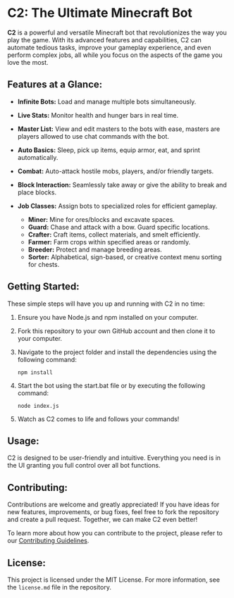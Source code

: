 # C2: The Ultimate Minecraft Bot

**C2** is a powerful and versatile Minecraft bot that revolutionizes the way you play the game. With its advanced features and capabilities, C2 can automate tedious tasks, improve your gameplay experience, and even perform complex jobs, all while you focus on the aspects of the game you love the most.

## Features at a Glance:

- **Infinite Bots:** Load and manage multiple bots simultaneously.
- **Live Stats:** Monitor health and hunger bars in real time.
- **Master List:** View and edit masters to the bots with ease, masters are players allowed to use chat commands with the bot.

- **Auto Basics:** Sleep, pick up items, equip armor, eat, and sprint automatically.
- **Combat:** Auto-attack hostile mobs, players, and/or friendly targets.
- **Block Interaction:** Seamlessly take away or give the ability to break and place blocks.

- **Job Classes:** Assign bots to specialized roles for efficient gameplay.
  - **Miner:** Mine for ores/blocks and excavate spaces.
  - **Guard:** Chase and attack with a bow. Guard specific locations.
  - **Crafter:** Craft items, collect materials, and smelt efficiently.
  - **Farmer:** Farm crops within specified areas or randomly.
  - **Breeder:** Protect and manage breeding areas.
  - **Sorter:** Alphabetical, sign-based, or creative context menu sorting for chests.

## Getting Started:

These simple steps will have you up and running with C2 in no time:

1. Ensure you have Node.js and npm installed on your computer.
2. Fork this repository to your own GitHub account and then clone it to your computer.
3. Navigate to the project folder and install the dependencies using the following command:
   ```
   npm install
   ```

4. Start the bot using the start.bat file or by executing the following command:
   ```
   node index.js
   ```

5. Watch as C2 comes to life and follows your commands!

## Usage:

C2 is designed to be user-friendly and intuitive. Everything you need is in the UI granting you full control over all bot functions.

## Contributing:

Contributions are welcome and greatly appreciated! If you have ideas for new features, improvements, or bug fixes, feel free to fork the repository and create a pull request. Together, we can make C2 even better!

To learn more about how you can contribute to the project, please refer to our [Contributing Guidelines](contributing.md).

## License:

This project is licensed under the MIT License. For more information, see the `license.md` file in the repository.